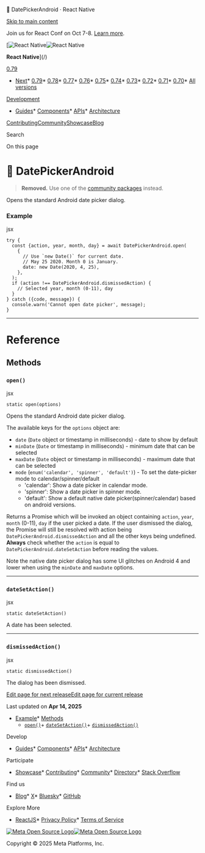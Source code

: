 🚧 DatePickerAndroid · React Native

[Skip to main content](#__docusaurus_skipToContent_fallback)

Join us for React Conf on Oct 7-8. [Learn more](https://conf.react.dev).

[![React Native](/img/header_logo.svg)![React Native](/img/header_logo.svg)

**React Native**](/)

[0.79](/docs/datepickerandroid)

* [Next](/docs/next/datepickerandroid)* [0.79](/docs/datepickerandroid)* [0.78](/docs/0.78/datepickerandroid)* [0.77](/docs/0.77/datepickerandroid)* [0.76](/docs/0.76/datepickerandroid)* [0.75](/docs/0.75/datepickerandroid)* [0.74](/docs/0.74/datepickerandroid)* [0.73](/docs/0.73/datepickerandroid)* [0.72](/docs/0.72/datepickerandroid)* [0.71](/docs/0.71/datepickerandroid)* [0.70](/docs/0.70/datepickerandroid)* [All versions](/versions)

[Development](#)

* [Guides](/docs/getting-started)* [Components](/docs/components-and-apis)* [APIs](/docs/accessibilityinfo)* [Architecture](/architecture/overview)

[Contributing](/contributing/overview)[Community](/community/overview)[Showcase](/showcase)[Blog](/blog)

Search

On this page

🚧 DatePickerAndroid
===================

> **Removed.** Use one of the [community packages](https://reactnative.directory/?search=datepicker) instead.

Opens the standard Android date picker dialog.

### Example[​](#example "Direct link to Example")

jsx

```
try {  
  const {action, year, month, day} = await DatePickerAndroid.open(  
    {  
      // Use `new Date()` for current date.  
      // May 25 2020. Month 0 is January.  
      date: new Date(2020, 4, 25),  
    },  
  );  
  if (action !== DatePickerAndroid.dismissedAction) {  
    // Selected year, month (0-11), day  
  }  
} catch ({code, message}) {  
  console.warn('Cannot open date picker', message);  
}  

```

---

Reference
=========

Methods[​](#methods "Direct link to Methods")
---------------------------------------------

### `open()`[​](#open "Direct link to open")

jsx

```
static open(options)  

```

Opens the standard Android date picker dialog.

The available keys for the `options` object are:

* `date` (`Date` object or timestamp in milliseconds) - date to show by default
* `minDate` (`Date` or timestamp in milliseconds) - minimum date that can be selected
* `maxDate` (`Date` object or timestamp in milliseconds) - maximum date that can be selected
* `mode` (`enum('calendar', 'spinner', 'default')`) - To set the date-picker mode to calendar/spinner/default
  + 'calendar': Show a date picker in calendar mode.
  + 'spinner': Show a date picker in spinner mode.
  + 'default': Show a default native date picker(spinner/calendar) based on android versions.

Returns a Promise which will be invoked an object containing `action`, `year`, `month` (0-11), `day` if the user picked a date. If the user dismissed the dialog, the Promise will still be resolved with action being `DatePickerAndroid.dismissedAction` and all the other keys being undefined. **Always** check whether the `action` is equal to `DatePickerAndroid.dateSetAction` before reading the values.

Note the native date picker dialog has some UI glitches on Android 4 and lower when using the `minDate` and `maxDate` options.

---

### `dateSetAction()`[​](#datesetaction "Direct link to datesetaction")

jsx

```
static dateSetAction()  

```

A date has been selected.

---

### `dismissedAction()`[​](#dismissedaction "Direct link to dismissedaction")

jsx

```
static dismissedAction()  

```

The dialog has been dismissed.

[Edit page for next release](https://github.com/facebook/react-native-website/edit/main/docs/datepickerandroid.md)[Edit page for current release](https://github.com/facebook/react-native-website/edit/main/website/versioned_docs/version-0.79/datepickerandroid.md)

Last updated on **Apr 14, 2025**

* [Example](#example)* [Methods](#methods)
    + [`open()`](#open)+ [`dateSetAction()`](#datesetaction)+ [`dismissedAction()`](#dismissedaction)

Develop

* [Guides](/docs/getting-started)* [Components](/docs/components-and-apis)* [APIs](/docs/accessibilityinfo)* [Architecture](/architecture/overview)

Participate

* [Showcase](/showcase)* [Contributing](/contributing/overview)* [Community](/community/overview)* [Directory](https://reactnative.directory/)* [Stack Overflow](https://stackoverflow.com/questions/tagged/react-native)

Find us

* [Blog](/blog)* [X](https://x.com/reactnative)* [Bluesky](https://bsky.app/profile/reactnative.dev)* [GitHub](https://github.com/facebook/react-native)

Explore More

* [ReactJS](https://react.dev/)* [Privacy Policy](https://opensource.fb.com/legal/privacy/)* [Terms of Service](https://opensource.fb.com/legal/terms/)

[![Meta Open Source Logo](/img/oss_logo.svg)![Meta Open Source Logo](/img/oss_logo.svg)](https://opensource.fb.com/)

Copyright © 2025 Meta Platforms, Inc.